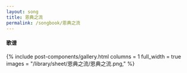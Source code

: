 ```yaml
---
layout: song
title: 恩典之流
permalink: /songbook/恩典之流
---
```


#### 歌谱

{% include post-components/gallery.html
    columns = 1
    full_width = true
    images = "/library/sheet/恩典之流/恩典之流.png,"
%}
